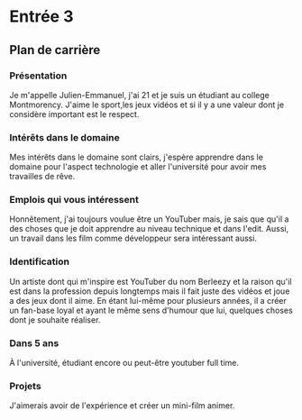 # Entrée 3
## Plan de carrière

### Présentation
Je m'appelle Julien-Emmanuel, j'ai 21 et je suis un étudiant au college Montmorency. J'aime le sport,les jeux vidéos et si il y a 
une valeur dont je considère important est le respect.

### Intérêts dans le domaine
Mes intérêts dans le domaine sont clairs, j'espère apprendre dans le domaine pour l'aspect technologie et aller l'université pour avoir mes travailles de rêve.

### Emplois qui vous intéressent
Honnêtement, j'ai toujours voulue être un YouTuber mais, je sais que qu'il a des choses que je doit apprendre au niveau technique et dans l'edit. Aussi, un travail dans 
les film comme développeur sera intéressant aussi.

### Identification
Un artiste dont qui m'inspire est YouTuber du nom Berleezy et la raison qu'il est dans la profession depuis longtemps mais il fait juste 
des vidéos et joue a des jeux dont il aime. En étant lui-même pour plusieurs années, il a créer un fan-base loyal et ayant le même sens d'humour que lui, 
quelques choses dont je souhaite réaliser.

### Dans 5 ans
À l'université, étudiant encore ou peut-être youtuber full time.

### Projets
J'aimerais avoir de l'expérience et créer un mini-film animer.